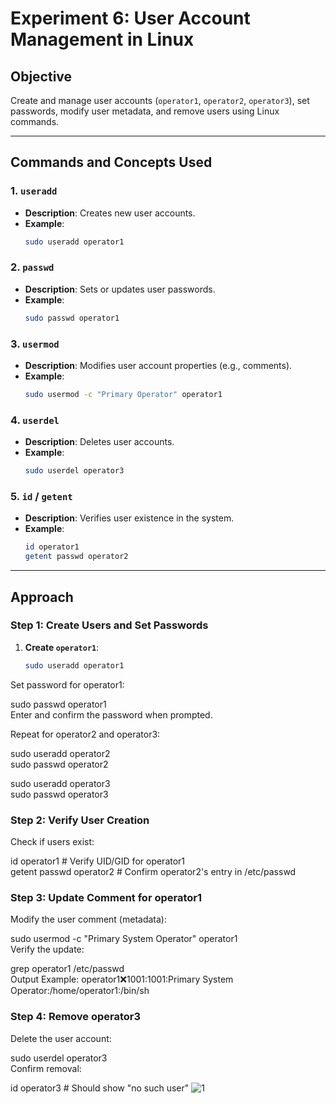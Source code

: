 # Experiment 6: User Account Management in Linux

## **Objective**  
Create and manage user accounts (`operator1`, `operator2`, `operator3`), set passwords, modify user metadata, and remove users using Linux commands.

---

## **Commands and Concepts Used**

### 1. **`useradd`**  
   - **Description**: Creates new user accounts.  
   - **Example**:  
     ```bash  
     sudo useradd operator1  
     ```  

### 2. **`passwd`**  
   - **Description**: Sets or updates user passwords.  
   - **Example**:  
     ```bash  
     sudo passwd operator1  
     ```  

### 3. **`usermod`**  
   - **Description**: Modifies user account properties (e.g., comments).  
   - **Example**:  
     ```bash  
     sudo usermod -c "Primary Operator" operator1  
     ```  

### 4. **`userdel`**  
   - **Description**: Deletes user accounts.  
   - **Example**:  
     ```bash  
     sudo userdel operator3  
     ```  

### 5. **`id` / `getent`**  
   - **Description**: Verifies user existence in the system.  
   - **Example**:  
     ```bash  
     id operator1  
     getent passwd operator2  
     ```  

---

## **Approach**  

### Step 1: Create Users and Set Passwords  
1. **Create `operator1`**:  
   ```bash  
   sudo useradd operator1  
Set password for operator1:


sudo passwd operator1  
Enter and confirm the password when prompted.

Repeat for operator2 and operator3:


sudo useradd operator2  
sudo passwd operator2  

sudo useradd operator3  
sudo passwd operator3  
### Step 2: Verify User Creation
Check if users exist:


id operator1      # Verify UID/GID for operator1  
getent passwd operator2  # Confirm operator2's entry in /etc/passwd  
### Step 3: Update Comment for operator1
Modify the user comment (metadata):


sudo usermod -c "Primary System Operator" operator1  
Verify the update:


grep operator1 /etc/passwd  
Output Example:
operator1:x:1001:1001:Primary System Operator:/home/operator1:/bin/sh

### Step 4: Remove operator3
Delete the user account:


sudo userdel operator3  
Confirm removal:


id operator3  # Should show "no such user" 
![1](https://github.com/user-attachments/assets/fa373c5c-af98-419b-b292-5ec63d0df254)
